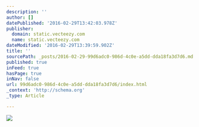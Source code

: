 ```yaml
---
description: ''
author: []
datePublished: '2016-02-29T13:42:03.978Z'
publisher:
  domain: static.vecteezy.com
  name: static.vecteezy.com
dateModified: '2016-02-29T13:39:59.902Z'
title: ''
sourcePath: _posts/2016-02-29-99d6adc0-986d-4c0e-a5dd-dda18fa3d7d6.md
published: true
inFeed: true
hasPage: true
inNav: false
url: 99d6adc0-986d-4c0e-a5dd-dda18fa3d7d6/index.html
_context: 'http://schema.org'
_type: Article

---
```

![](http://static.vecteezy.com/system/resources/previews/000/097/009/original/vector-vintage-style-sunburst-background.jpg)